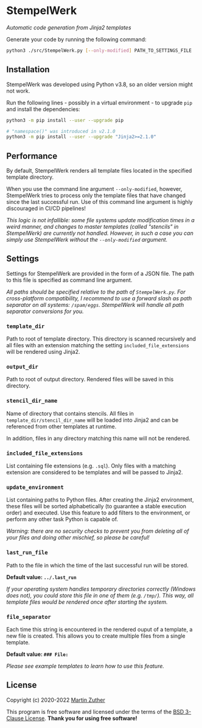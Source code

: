 # StempelWerk

_Automatic code generation from Jinja2 templates_

Generate your code by running the following command:

```bash
python3 ./src/StempelWerk.py [--only-modified] PATH_TO_SETTINGS_FILE
```

## Installation

StempelWerk was developed using Python v3.8, so an older version might
not work.

Run the following lines - possibly in a virtual environment - to
upgrade `pip` and install the dependencies:

```bash
python3 -m pip install --user --upgrade pip

# "namespace()" was introduced in v2.1.0
python3 -m pip install --user --upgrade "Jinja2>=2.1.0"
```

## Performance

By default, StempelWerk renders all template files located in the
specified template directory.

When you use the command line argument `--only-modified`, however,
StempelWerk tries to process only the template files that have changed
since the last successful run. Use of this command line argument is
highly discouraged in CI/CD pipelines!

_This logic is not infallible: some file systems update modification
times in a weird manner, and changes to master templates (called
"stencils" in StempelWerk) are currently not handled. However, in such
a case you can simply use StempelWerk without the `--only-modified`
argument._

## Settings

Settings for StempelWerk are provided in the form of a JSON file. The
path to this file is specified as command line argument.

_All paths should be specified relative to the path of
`StempelWerk.py`. For cross-platform compatibility, I recommend to use
a forward slash as path separator on all systems:
`/spam/eggs`. StempelWerk will handle all path separator conversions
for you._

### `template_dir`

Path to root of template directory. This directory is scanned
recursively and all files with an extension matching the setting
`included_file_extensions` will be rendered using Jinja2.

### `output_dir`

Path to root of output directory. Rendered files will be saved in this
directory.

### `stencil_dir_name`

Name of directory that contains stencils. All files in
`template_dir/stencil_dir_name` will be loaded into Jinja2 and can be
referenced from other templates at runtime.

In addition, files in any directory matching this name will not be
rendered.

### `included_file_extensions`

List containing file extensions (e.g. `.sql`). Only files with a
matching extension are considered to be templates and will be passed
to Jinja2.

### `update_environment`

List containing paths to Python files. After creating the Jinja2
environment, these files will be sorted alphabetically (to guarantee a
stable execution order) and executed. Use this feature to add filters
to the environment, or perform any other task Python is capable of.

_Warning: there are no security checks to prevent you from deleting
all of your files and doing other mischief, so please be careful!_

### `last_run_file`

Path to the file in which the time of the last successful run will be
stored.

**Default value: `../.last_run`**

_If your operating system handles temporary directories correctly
(Windows does not), you could store this file in one of them
(e.g. `/tmp/`). This way, all template files would be rendered once
after starting the system._

### `file_separator`

Each time this string is encountered in the rendered ouput of a
template, a new file is created. This allows you to create multiple
files from a single template.

**Default value: `### File: `**

_Please see example templates to learn how to use this feature._

## License

Copyright (c) 2020-2022 [Martin Zuther](https://www.mzuther.de/)

This program is free software and licensed under the terms of the [BSD
3-Clause License](./LICENSE.md). **Thank you for using free
software!**
